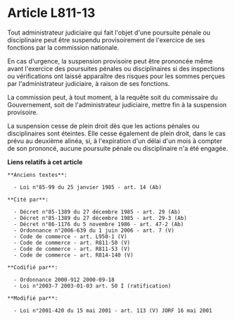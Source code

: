 # Article L811-13

Tout administrateur judiciaire qui fait l'objet d'une poursuite pénale ou disciplinaire peut être suspendu provisoirement de
l'exercice de ses fonctions par la commission nationale.

En cas d'urgence, la suspension provisoire peut être prononcée même avant l'exercice des poursuites pénales ou disciplinaires
si des inspections ou vérifications ont laissé apparaître des risques pour les sommes perçues par l'administrateur
judiciaire, à raison de ses fonctions.

La commission peut, à tout moment, à la requête soit du commissaire du Gouvernement, soit de l'administrateur judiciaire,
mettre fin à la suspension provisoire.

La suspension cesse de plein droit dès que les actions pénales ou disciplinaires sont éteintes. Elle cesse également de plein
droit, dans le cas prévu au deuxième alinéa, si, à l'expiration d'un délai d'un mois à compter de son prononcé, aucune
poursuite pénale ou disciplinaire n'a été engagée.

**Liens relatifs à cet article**

	**Anciens textes**:

	  - Loi n°85-99 du 25 janvier 1985 - art. 14 (Ab)

	**Cité par**:

	  - Décret n°85-1389 du 27 décembre 1985 - art. 29 (Ab)
	  - Décret n°85-1389 du 27 décembre 1985 - art. 29-3 (Ab)
	  - Décret n°86-1176 du 5 novembre 1986 - art. 47-2 (Ab)
	  - Ordonnance n°2006-639 du 1 juin 2006 - art. 7 (V)
	  - Code de commerce - art. L950-1 (V)
	  - Code de commerce - art. R811-50 (V)
	  - Code de commerce - art. R811-53 (V)
	  - Code de commerce - art. R814-140 (V)

	**Codifié par**:

	  - Ordonnance 2000-912 2000-09-18
	  - Loi n°2003-7 2003-01-03 art. 50 I (ratification)

	**Modifié par**:

	  - Loi n°2001-420 du 15 mai 2001 - art. 113 (V) JORF 16 mai 2001
